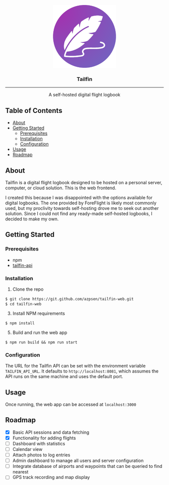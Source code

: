 <p align="center">
    <a href="" rel="nooperner">
    <img width=200px height=200px src="public/logo.png" alt="Tailfin Logo"></a>
</p>

<h3 align="center">Tailfin</h3>

---

<p align="center">A self-hosted digital flight logbook</p>

## Table of Contents

- [About](#about)
- [Getting Started](#getting_started)
  - [Prerequisites](#prerequisites)
  - [Installation](#installation)
  - [Configuration](#configuration)
- [Usage](#usage)
- [Roadmap](#roadmap)

## About <a name="about"></a>

Tailfin is a digital flight logbook designed to be hosted on a personal server, computer, or cloud solution. This is the
web frontend.

I created this because I was disappointed with the options available for digital logbooks. The one provided by
ForeFlight is likely most commonly used, but my proclivity towards self-hosting drove me to seek out another solution.
Since I could not find any ready-made self-hosted logbooks, I decided to make my own.

## Getting Started <a name="getting_started"></a>

### Prerequisites <a name="prerequisites"></a>

- npm
- [tailfin-api](https://github.com/azpsen/tailfin-api)

### Installation <a name="installation"></a>

1. Clone the repo

```
$ git clone https://git.github.com/azpsen/tailfin-web.git
$ cd tailfin-web
```

3. Install NPM requirements

```
$ npm install
```

5. Build and run the web app

```
$ npm run build && npm run start
```

### Configuration <a name="configuration"></a>

The URL for the Tailfin API can be set with the environment variable `TAILFIN_API_URL`. It defaults to `http://localhost:8081`, which assumes the API runs on the same machine and uses the default port.

## Usage <a name="usage"></a>

Once running, the web app can be accessed at `localhost:3000`

## Roadmap <a name="roadmap"></a>

- [x] Basic API sessions and data fetching
- [x] Functionality for adding flights
- [ ] Dashboard with statistics
- [ ] Calendar view
- [ ] Attach photos to log entries
- [ ] Admin dashboard to manage all users and server configuration
- [ ] Integrate database of airports and waypoints that can be queried to find nearest
- [ ] GPS track recording and map display
